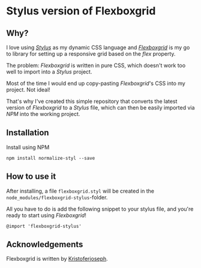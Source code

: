 # Stylus version of Flexboxgrid

## Why?

I love using *[Stylus](http://stylus-lang.com/ "Stylus")* as my dynamic CSS language and
*[Flexboxgrid](http://flexboxgrid.com/ "Flexboxgrid")* is my go to library for setting up a responsive
grid based on the *flex* property.

The problem: *Flexboxgrid* is written in pure CSS, which doesn't work too well to import into a *Stylus* project.

Most of the time I would end up copy-pasting *Flexboxgrid*'s CSS into my project. Not ideal!

That's why I've created this simple repository that converts the latest version of *Flexboxgrid* to a *Stylus* file,
which can then be easily imported via *NPM* into the working project.

 ## Installation

 Install using NPM

 ```
 npm install normalize-styl --save
 ```

 ## How to use it

 After installing, a file ```flexboxgrid.styl``` will be created in the ```node_modules/flexboxgrid-stylus```-folder.

All you have to do is add the following snippet to your stylus file, and you're ready to start using *Flexboxgrid*!

```
@import 'flexboxgrid-stylus'
```

## Acknowledgements

Flexboxgrid is written by [Kristoferjoseph](https://github.com/kristoferjoseph, "Kristofer Joseph").
